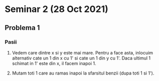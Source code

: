 # Seminar 2 (28 Oct 2021)

## Problema 1

### Pasii

1. Vedem care dintre x si y este mai mare.
    Pentru a face asta, inlocuim alternativ cate un 1 din x cu 1' si cate un 1 din y cu 1'.
    Daca ultimul 1 schimat in 1' este din x, il facem inapoi 1.

2. Mutam toti 1 care au ramas inapoi la sfarsitul benzii (dupa toti 1 si 1').